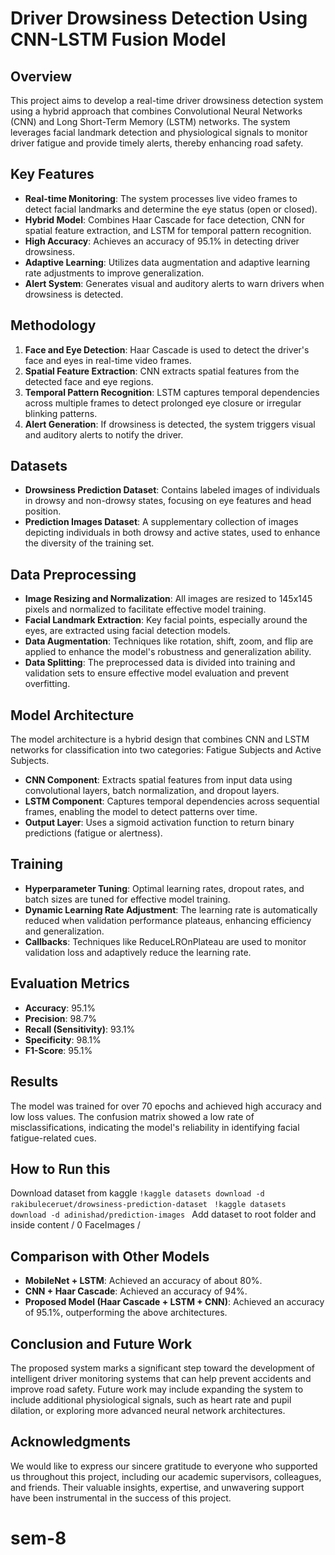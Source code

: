 # Driver Drowsiness Detection Using CNN-LSTM Fusion Model

## Overview

This project aims to develop a real-time driver drowsiness detection system using a hybrid approach that combines Convolutional Neural Networks (CNN) and Long Short-Term Memory (LSTM) networks. The system leverages facial landmark detection and physiological signals to monitor driver fatigue and provide timely alerts, thereby enhancing road safety.

## Key Features

- **Real-time Monitoring**: The system processes live video frames to detect facial landmarks and determine the eye status (open or closed).
- **Hybrid Model**: Combines Haar Cascade for face detection, CNN for spatial feature extraction, and LSTM for temporal pattern recognition.
- **High Accuracy**: Achieves an accuracy of 95.1% in detecting driver drowsiness.
- **Adaptive Learning**: Utilizes data augmentation and adaptive learning rate adjustments to improve generalization.
- **Alert System**: Generates visual and auditory alerts to warn drivers when drowsiness is detected.

## Methodology

1. **Face and Eye Detection**: Haar Cascade is used to detect the driver's face and eyes in real-time video frames.
2. **Spatial Feature Extraction**: CNN extracts spatial features from the detected face and eye regions.
3. **Temporal Pattern Recognition**: LSTM captures temporal dependencies across multiple frames to detect prolonged eye closure or irregular blinking patterns.
4. **Alert Generation**: If drowsiness is detected, the system triggers visual and auditory alerts to notify the driver.

## Datasets

- **Drowsiness Prediction Dataset**: Contains labeled images of individuals in drowsy and non-drowsy states, focusing on eye features and head position.
- **Prediction Images Dataset**: A supplementary collection of images depicting individuals in both drowsy and active states, used to enhance the diversity of the training set.

## Data Preprocessing

- **Image Resizing and Normalization**: All images are resized to 145x145 pixels and normalized to facilitate effective model training.
- **Facial Landmark Extraction**: Key facial points, especially around the eyes, are extracted using facial detection models.
- **Data Augmentation**: Techniques like rotation, shift, zoom, and flip are applied to enhance the model's robustness and generalization ability.
- **Data Splitting**: The preprocessed data is divided into training and validation sets to ensure effective model evaluation and prevent overfitting.

## Model Architecture

The model architecture is a hybrid design that combines CNN and LSTM networks for classification into two categories: Fatigue Subjects and Active Subjects.

- **CNN Component**: Extracts spatial features from input data using convolutional layers, batch normalization, and dropout layers.
- **LSTM Component**: Captures temporal dependencies across sequential frames, enabling the model to detect patterns over time.
- **Output Layer**: Uses a sigmoid activation function to return binary predictions (fatigue or alertness).

## Training

- **Hyperparameter Tuning**: Optimal learning rates, dropout rates, and batch sizes are tuned for effective model training.
- **Dynamic Learning Rate Adjustment**: The learning rate is automatically reduced when validation performance plateaus, enhancing efficiency and generalization.
- **Callbacks**: Techniques like ReduceLROnPlateau are used to monitor validation loss and adaptively reduce the learning rate.

## Evaluation Metrics

- **Accuracy**: 95.1%
- **Precision**: 98.7%
- **Recall (Sensitivity)**: 93.1%
- **Specificity**: 98.1%
- **F1-Score**: 95.1%

## Results

The model was trained for over 70 epochs and achieved high accuracy and low loss values. The confusion matrix showed a low rate of misclassifications, indicating the model's reliability in identifying facial fatigue-related cues.

## How to Run this 

Download dataset from kaggle
```!kaggle datasets download -d rakibuleceruet/drowsiness-prediction-dataset ```
```!kaggle datasets download -d adinishad/prediction-images ```
Add dataset to root folder and inside content / 0 FaceImages / 

## Comparison with Other Models

- **MobileNet + LSTM**: Achieved an accuracy of about 80%.
- **CNN + Haar Cascade**: Achieved an accuracy of 94%.
- **Proposed Model (Haar Cascade + LSTM + CNN)**: Achieved an accuracy of 95.1%, outperforming the above architectures.

## Conclusion and Future Work

The proposed system marks a significant step toward the development of intelligent driver monitoring systems that can help prevent accidents and improve road safety. Future work may include expanding the system to include additional physiological signals, such as heart rate and pupil dilation, or exploring more advanced neural network architectures.

## Acknowledgments

We would like to express our sincere gratitude to everyone who supported us throughout this project, including our academic supervisors, colleagues, and friends. Their valuable insights, expertise, and unwavering support have been instrumental in the success of this project.
# sem-8
